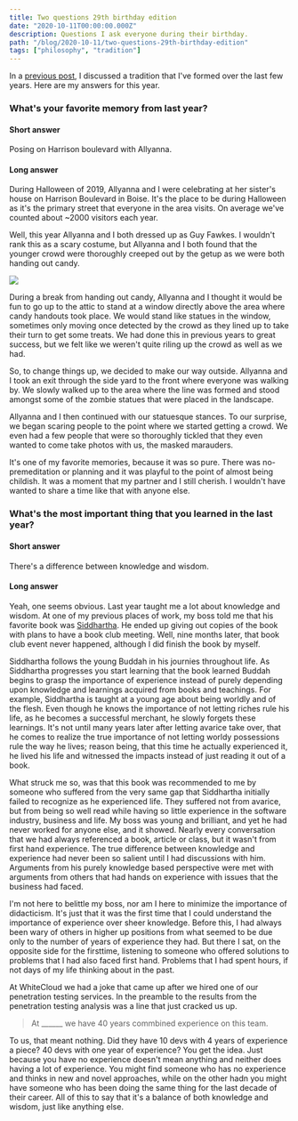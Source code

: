 ```yaml
---
title: Two questions 29th birthday edition
date: "2020-10-11T00:00:00.000Z"
description: Questions I ask everyone during their birthday.
path: "/blog/2020-10-11/two-questions-29th-birthday-edition"
tags: ["philosophy", "tradition"]
---
```


In a [previous post](https://blakedietz.me//blog/2020-07-15/two-questions), I discussed a tradition that I've formed over the last few years. Here are my answers for this year.

### What's your favorite memory from last year?

#### Short answer

Posing on Harrison boulevard with Allyanna.

#### Long answer

During Halloween of 2019, Allyanna and I were celebrating at her sister's house on Harrison Boulevard in Boise. It's the place to be during Halloween as it's the primary street that everyone in the area visits. On average we've counted about ~2000 visitors each year.

Well, this year Allyanna and I both dressed up as Guy Fawkes. I wouldn't rank this as a scary costume, but Allyanna and I both found that the younger crowd were thoroughly creeped out by the getup as we were both handing out candy.

![](./halloween-2.jpg)

During a break from handing out candy, Allyanna and I thought it would be fun to go up to the attic to stand at a window directly above the area where candy handouts took place. We would stand like statues in the window, sometimes only moving once detected by the crowd as they lined up to take their turn to get some treats. We had done this in previous years to great success, but we felt like we weren't quite riling up the crowd as well as we had.

So, to change things up, we decided to make our way outside. Allyanna and I took an exit through the side yard to the front where everyone was walking by. We slowly walked up to the area where the line was formed and stood amongst some of the zombie statues that were placed in the landscape.

Allyanna and I then continued with our statuesque stances. To our surprise, we began scaring people to the point where we started getting a crowd. We even had a few people that were so thoroughly tickled that they even wanted to come take photos with us, the masked marauders.

It's one of my favorite memories, because it was so pure. There was no-premeditation or planning and it was playful to the point of almost being childish. It was a moment that my partner and I still cherish. I wouldn't have wanted to share a time like that with anyone else.

### What's the most important thing that you learned in the last year?

#### Short answer

There's a difference between knowledge and wisdom.

#### Long answer

Yeah, one seems obvious. Last year taught me a lot about knowledge and wisdom. At one of my previous places of work, my boss told me that his favorite book was [Siddhartha](https://en.wikipedia.org/wiki/Siddhartha_(novel)). He ended up giving out copies of the book with plans to have a book club meeting. Well, nine months later, that book club event never happened, although I did finish the book by myself.

Siddhartha follows the young Buddah in his journies throughout life. As Siddhartha progresses you start learning that the book learned Buddah begins to grasp the importance of experience instead of purely depending upon knowledge and learnings acquired from books and teachings. For example, Siddhartha is taught at a young age about being worldly and of the flesh. Even though he knows the importance of not letting riches rule his life, as he becomes a successful merchant, he slowly forgets these learnings. It's not until many years later after letting avarice take over, that he comes to realize the true importance of not letting worldy possessions rule the way he lives; reason being, that this time he actually experienced it, he lived his life and witnessed the impacts instead of just reading it out of a book.

What struck me so, was that this book was recommended to me by someone who suffered from the very same gap that Siddhartha initially failed to recognize as he experienced life. They suffered not from avarice, but from being so well read while having so little experience in the software industry, business and life. My boss was young and brilliant, and yet he had never worked for anyone else, and it showed. Nearly every conversation that we had always referenced a book, article or class, but it wasn't from first hand experience. The true difference between knowledge and experience had never been so salient until I had discussions with him. Arguments from his purely knowledge based perspective were met with arguments from others that had hands on experience with issues that the business had faced.

I'm not here to belittle my boss, nor am I here to minimize the importance of didacticism. It's just that it was the first time that I could understand the importance of experience over sheer knowledge. Before this, I had always been wary of others in higher up positions from what seemed to be due only to the number of years of experience they had. But there I sat, on the opposite side for the firsttime, listening to someone who offered solutions to problems that I had also faced first hand. Problems that I had spent hours, if not days of my life thinking about in the past.

At WhiteCloud we had a joke that came up after we hired one of our penetration testing services. In the preamble to the results from the penetration testing analysis was a line that just cracked us up.

> At ______ we have 40 years commbined experience on this team.

To us, that meant nothing. Did they have 10 devs with 4 years of experience a piece? 40 devs with one year of experience? You get the idea. Just because you have no experience doesn't mean anything and neither does having a lot of experience. You might find someone who has no experience and thinks in new and novel approaches, while on the other hadn you might have someone who has been doing the same thing for the last decade of their career. All of this to say that it's a balance of both knowledge and wisdom, just like anything else.

